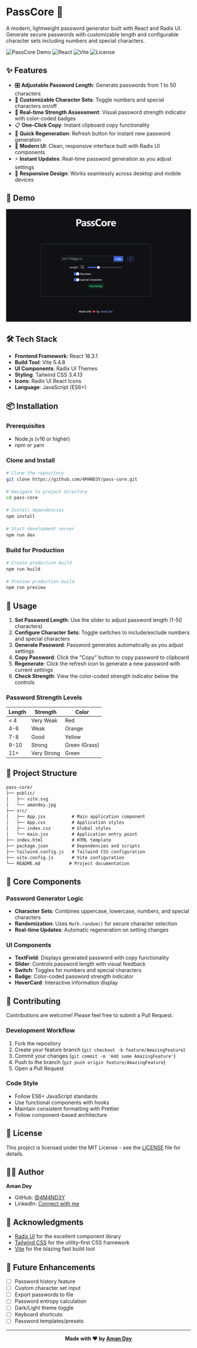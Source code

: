 # PassCore 🔐

A modern, lightweight password generator built with React and Radix UI. Generate secure passwords with customizable length and configurable character sets including numbers and special characters.

![PassCore Demo](https://img.shields.io/badge/Demo-Live-brightgreen) ![React](https://img.shields.io/badge/React-18.3.1-blue) ![Vite](https://img.shields.io/badge/Vite-5.4.8-646CFF) ![License](https://img.shields.io/badge/License-MIT-yellow)

## ✨ Features

- 🎛️ **Adjustable Password Length**: Generate passwords from 1 to 50 characters
- 🔢 **Customizable Character Sets**: Toggle numbers and special characters on/off
- 💪 **Real-time Strength Assessment**: Visual password strength indicator with color-coded badges
- 📋 **One-Click Copy**: Instant clipboard copy functionality
- 🔄 **Quick Regeneration**: Refresh button for instant new password generation
- 🎨 **Modern UI**: Clean, responsive interface built with Radix UI components
- ⚡ **Instant Updates**: Real-time password generation as you adjust settings
- 📱 **Responsive Design**: Works seamlessly across desktop and mobile devices

## 🚀 Demo

![PassCore Interface](/public/demo-screenshot.png)

## 🛠️ Tech Stack

- **Frontend Framework**: React 18.3.1
- **Build Tool**: Vite 5.4.8
- **UI Components**: Radix UI Themes
- **Styling**: Tailwind CSS 3.4.13
- **Icons**: Radix UI React Icons
- **Language**: JavaScript (ES6+)

## 📦 Installation

### Prerequisites

- Node.js (v16 or higher)
- npm or yarn

### Clone and Install

```bash
# Clone the repository
git clone https://github.com/4M4ND3Y/pass-core.git

# Navigate to project directory
cd pass-core

# Install dependencies
npm install

# Start development server
npm run dev
```

### Build for Production

```bash
# Create production build
npm run build

# Preview production build
npm run preview
```

## 🔧 Usage

1. **Set Password Length**: Use the slider to adjust password length (1-50 characters)
2. **Configure Character Sets**: Toggle switches to include/exclude numbers and special characters
3. **Generate Password**: Password generates automatically as you adjust settings
4. **Copy Password**: Click the "Copy" button to copy password to clipboard
5. **Regenerate**: Click the refresh icon to generate a new password with current settings
6. **Check Strength**: View the color-coded strength indicator below the controls

### Password Strength Levels

| Length | Strength    | Color         |
| ------ | ----------- | ------------- |
| < 4    | Very Weak   | Red           |
| 4-6    | Weak        | Orange        |
| 7-8    | Good        | Yellow        |
| 9-10   | Strong      | Green (Grass) |
| 11+    | Very Strong | Green         |

## 📁 Project Structure

```
pass-core/
├── public/
│   ├── vite.svg
│   └── amandey.jpg
├── src/
│   ├── App.jsx          # Main application component
│   ├── App.css          # Application styles
│   ├── index.css        # Global styles
│   └── main.jsx         # Application entry point
├── index.html           # HTML template
├── package.json         # Dependencies and scripts
├── tailwind.config.js   # Tailwind CSS configuration
├── vite.config.js       # Vite configuration
└── README.md           # Project documentation
```

## 🎯 Core Components

### Password Generator Logic

- **Character Sets**: Combines uppercase, lowercase, numbers, and special characters
- **Randomization**: Uses `Math.random()` for secure character selection
- **Real-time Updates**: Automatic regeneration on setting changes

### UI Components

- **TextField**: Displays generated password with copy functionality
- **Slider**: Controls password length with visual feedback
- **Switch**: Toggles for numbers and special characters
- **Badge**: Color-coded password strength indicator
- **HoverCard**: Interactive information display

## 🤝 Contributing

Contributions are welcome! Please feel free to submit a Pull Request.

### Development Workflow

1. Fork the repository
2. Create your feature branch (`git checkout -b feature/AmazingFeature`)
3. Commit your changes (`git commit -m 'Add some AmazingFeature'`)
4. Push to the branch (`git push origin feature/AmazingFeature`)
5. Open a Pull Request

### Code Style

- Follow ES6+ JavaScript standards
- Use functional components with hooks
- Maintain consistent formatting with Prettier
- Follow component-based architecture

## 📄 License

This project is licensed under the MIT License - see the [LICENSE](LICENSE) file for details.

## 👨‍💻 Author

**Aman Dey**

- GitHub: [@4M4ND3Y](https://github.com/4M4ND3Y)
- LinkedIn: [Connect with me](https://linkedin.com/in/amandey)

## 🙏 Acknowledgments

- [Radix UI](https://www.radix-ui.com/) for the excellent component library
- [Tailwind CSS](https://tailwindcss.com/) for the utility-first CSS framework
- [Vite](https://vitejs.dev/) for the blazing fast build tool

## 🔮 Future Enhancements

- [ ] Password history feature
- [ ] Custom character set input
- [ ] Export passwords to file
- [ ] Password entropy calculation
- [ ] Dark/Light theme toggle
- [ ] Keyboard shortcuts
- [ ] Password templates/presets

---

<div align="center">

**Made with ❤️ by [Aman Dey](https://github.com/4M4ND3Y)**

</div>
